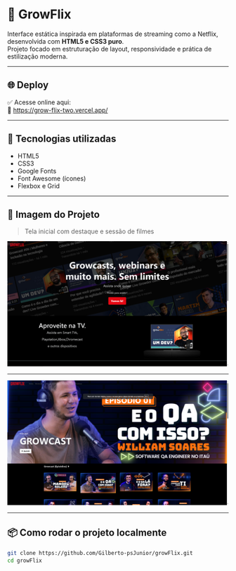# 🍿 GrowFlix

Interface estática inspirada em plataformas de streaming como a Netflix, desenvolvida com **HTML5 e CSS3 puro**.  
Projeto focado em estruturação de layout, responsividade e prática de estilização moderna.

---

## 🌐 Deploy

✅ Acesse online aqui:  
🔗 https://grow-flix-two.vercel.app/

---

## 🚀 Tecnologias utilizadas

- HTML5
- CSS3
- Google Fonts
- Font Awesome (ícones)
- Flexbox e Grid

---

## 📸 Imagem do Projeto

> Tela inicial com destaque e sessão de filmes

<img src="./src/assets/images/toreadme.png">
<hr>
<img src="./src/assets/images/toreadme2.png">

---

## 📦 Como rodar o projeto localmente

```bash
git clone https://github.com/Gilberto-psJunior/growFlix.git
cd growFlix
